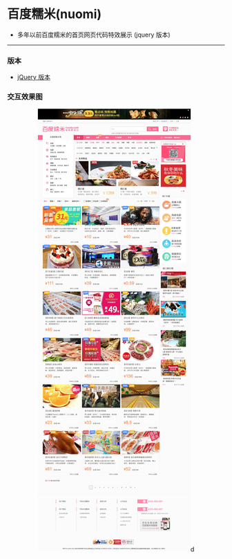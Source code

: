 # 百度糯米(nuomi)

- 多年以前百度糯米的首页网页代码特效展示 (jquery 版本)

--- 

### 版本

- [jQuery 版本](https://github.com/johnnynode/nuomi/tree/jquery)

### 交互效果图

<div align=center>
  <img src="./pic/nuomi.jpg"/>d
</div>